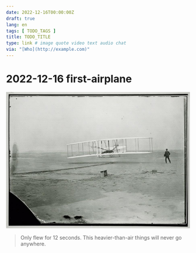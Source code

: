 ```yaml
---
date: 2022-12-16T00:00:00Z
draft: true
lang: en
tags: [ TODO_TAGS ]
title: TODO_TITLE
type: link # image quote video text audio chat
via: "[Who](http://example.com)"
---
```



# 2022-12-16 first-airplane


![2022-12-16 first-airplane](2022-12-16%20first-airplane.png)

> Only flew for 12 seconds. This heavier-than-air things will never go anywhere.
